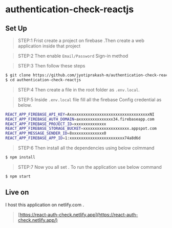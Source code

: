 # authentication-check-reactjs

## Set Up

> STEP:1 Frist create a project on firebase .Then create a web application inside that project

> STEP:2 Then enable `Email/Password` Sign-in method

> STEP:3 Then follow these steps

```sh
$ git clone https://github.com/jyotiprakash-m/authentication-check-reactjs
$ cd authentication-check-reactjs
```
> STEP:4 Then create a file in the root folder as `.env.local`.

> STEP:5 Inside `.env.local` file fill all the firebase Config credential as below.

```sh
REACT_APP_FIREBASE_API_KEY=AxxxxxxxxxxxxxxxxxxxxxxxxxxxxxxxxxxxNI
REACT_APP_FIREBASE_AUTH_DOMAIN=axxxxxxxxxxxxxxx34.firebaseapp.com
REACT_APP_FIREBASE_PROJECT_ID=xxxxxxxxxxxxxx
REACT_APP_FIREBASE_STORAGE_BUCKET=xxxxxxxxxxxxxxxxxxxx.appspot.com
REACT_APP_MESSAGE_SENDER_ID=8xxxxxxxxxxxxxx0
REACT_APP_FIREBASE_APP_ID=1:xxxxxxxxxxxxxxxxxxxxxxxx74a8d6d

```
> STEP:6 Then install all the dependencies using below colmmand

```sh
$ npm install 

```
> STEP:7 Now you all set . To run the application use below command

```sh
$ npm start

```
## Live on
I host this application on netlify.com .

> [https://react-auth-check.netlify.app](https://react-auth-check.netlify.app/)




